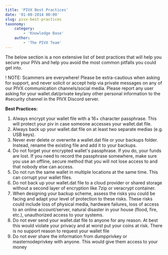 ```yaml
---
title: 'PIVX Best Practices'
date: '01-08-2014 00:00'
slug: pivx-best-practices
taxonomy:
    category:
        - 'Knowledge Base'
    author:
        - 'The PIVX Team'
---
```


The below section is a non extensive list of best practices that will help you secure your PIVs and help you avoid the most common pitfalls you could get into.

! NOTE: Scammers are everywhere! Please be extra-cautious when asking for support, and never solicit or accept help via private messages on any of our PIVX communication channels/social media. Please report any user asking for your wallet.dat/private key/any other personal information to the #security channel in the PIVX Discord server.

**Best Practices:**
1. Always encrypt your wallet file with a 16+ character passphrase. This will protect your piv in case someone accesses your wallet.dat file.
2. Always back up your wallet.dat file on at least two separate medias (e.g. USB keys).
3. Never ever delete or overwrite a wallet.dat file or your backups folder. Instead, rename the existing file and add it to your backups.
4. Do not forget your encrypted wallet's passphrase. If you do, your funds are lost. If you need to record the passphrase somewhere, make sure you use an offline, secure method that you will not lose access to and that nobody else can access.
5. Do not run the same wallet in multiple locations at the same time. This can corrupt your wallet files.
6. Do not back up your wallet.dat file to a cloud provider or shared storage without a second layer of encryption like 7zip or veracrypt container.
7. When designing your backup scheme, assess the risks you could be facing and adapt your level of protection to these risks. These risks could include loss of physical media, hardware failures, loss of access to an online account/server, natural disaster in your house (flood, fire, etc.), unauthorized access to your systems.
8. Do not ever send your wallet.dat file to anyone for any reason. At best this would violate your privacy and at worst put your coins at risk. There is no support reason to request your wallet file
9. Do not ever share the information from dumpprivkey or masternodeprivkey with anyone. This would give them access to your money


